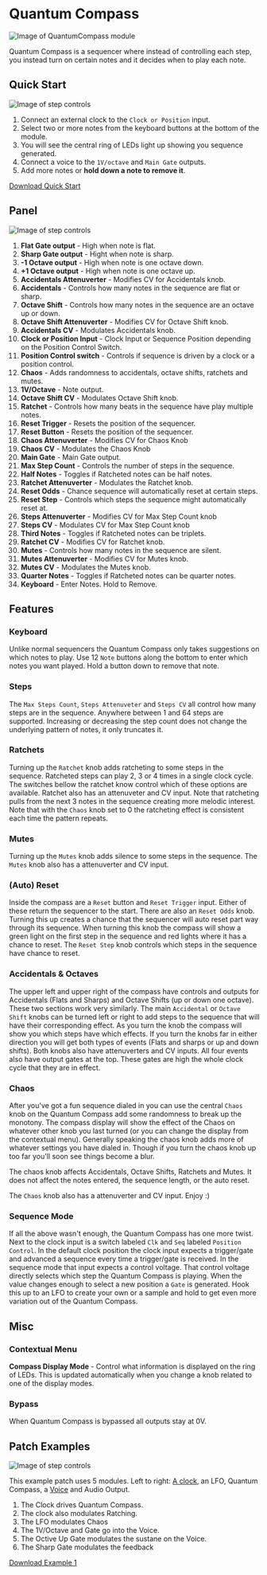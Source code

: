 # Quantum Compass
![Image of QuantumCompass module](../images/QuantumCompass.png)

Quantum Compass is a sequencer where instead of controlling each step, you instead turn on certain notes and it decides when to play each note.

## Quick Start

![Image of step controls](../images/QuantumCompass/quick_start_1.png)

1. Connect an external clock to the `Clock or Position` input.
2. Select two or more notes from the keyboard buttons at the bottom of the module.
3. You will see the central ring of LEDs light up showing you sequence generated. 
4. Connect a voice to the `1V/octave` and `Main Gate` outputs.
5. Add more notes or **hold down a note to remove it**.

[Download Quick Start](../examples/QuantumCompass/QuantumCompass_QuickStart.vcvs?raw=true)

## Panel

![Image of step controls](../images/QuantumCompass/labels.png)

1. **Flat Gate output** - High when note is flat.
2. **Sharp Gate output** - Hight when note is sharp.
3. **-1 Octave output** - High when note is one octave down.
4. **+1 Octave output** - High when note is one octave up.
5. **Accidentals Attenuverter** - Modifies CV for Accidentals knob.
6. **Accidentals** - Controls how many notes in the sequence are flat or sharp.
7. **Octave Shift** - Controls how many notes in the sequence are an octave up or down.
8. **Octave Shift Attenuverter** - Modifies CV for Octave Shift knob.
9. **Accidentals CV** - Modulates Accidentals knob.
10. **Clock or Position Input** - Clock Input or Sequence Position depending on the Position Control Switch.
11. **Position Control switch** - Controls if sequence is driven by a clock or a position control.
12. **Chaos** - Adds randomness to accidentals, octave shifts, ratchets and mutes.
13. **1V/Octave** - Note output.
14. **Octave Shift CV** - Modulates Octave Shift knob.
15. **Ratchet** - Controls how many beats in the sequence have play multiple notes.
16. **Reset Trigger** - Resets the position of the sequencer.
17. **Reset Button** - Resets the position of the sequencer.
18. **Chaos Attenuverter** - Modifies CV for Chaos Knob
19. **Chaos CV** - Modulates the Chaos Knob
20.  **Main Gate** - Main Gate output.
21. **Max Step Count** - Controls the number of steps in the sequence.
22. **Half Notes** - Toggles if Ratcheted notes can be half notes.
23. **Ratchet Attenuverter** - Modulates the Ratchet knob.
24. **Reset Odds** - Chance sequence will automatically reset at certain steps.
25. **Reset Step** - Controls which steps the sequence might automatically reset at.
26. **Steps Attenuverter** - Modifies CV for Max Step Count knob
27.  **Steps CV** - Modulates CV for Max Step Count knob
28. **Third Notes** - Toggles if Ratcheted notes can be triplets.
29. **Ratchet CV** - Modifies CV for Ratchet knob.
26. **Mutes** - Controls how many notes in the sequence are silent.
27. **Mutes Attenuverter** - Modifies CV for Mutes knob.
28. **Mutes CV** - Modulates the Mutes knob.
30. **Quarter Notes** - Toggles if Ratcheted notes can be quarter notes.
32. **Keyboard** - Enter Notes. Hold to Remove. 

## Features

### Keyboard 

Unlike normal sequencers the Quantum Compass only takes suggestions on which notes to play. Use 12 `Note` buttons along the bottom to enter which notes you want played. Hold a button down to remove that note.

### Steps 

The `Max Steps Count`, `Steps Attenuveter` and `Steps CV` all control how many steps are in the sequence. Anywhere between 1 and 64 steps are supported. Increasing or decreasing the step count does not change the underlying pattern of notes, it only truncates it.

### Ratchets

Turning up the `Ratchet` knob adds ratcheting to some steps in the sequence. Ratcheted steps can play 2, 3 or 4 times in a single clock cycle. The switches bellow the ratchet know control which of these options are available.  Ratchet also has an attenuveter and CV input. Note that ratcheting pulls from the next 3 notes in the sequence creating more melodic interest. Note that with the `Chaos` knob set to 0 the ratcheting effect is consistent each time the pattern repeats.

### Mutes

Turning up the `Mutes` knob adds silence to some steps in the sequence. The `Mutes` knob also has a attenuverter and CV input. 

### (Auto) Reset

Inside the compass are a `Reset` button and `Reset Trigger` input. Either of these return the sequencer to the start. There are also an `Reset Odds` knob. Turning this up creates a chance that the sequencer will auto reset part way through its sequence. When turning this knob the compass will show a green light on the first step in the sequence and red lights where it has a chance to reset. The `Reset Step` knob controls which steps in the sequence have chance to reset.

### Accidentals & Octaves

The upper left and upper right of the compass have controls and outputs for Accidentals (Flats and Sharps) and Octave Shifts (up or down one octave). These two sections work very similarly. The main `Accidental` or `Octave Shift` knobs can be turned left or right to add steps to the sequence that will have their corresponding effect. As you turn the knob the compass will show you which steps have which effects. If you turn the knobs far in either direction you will get both types of events (Flats and sharps or up and down shifts). Both knobs also have attenuverters and CV inputs. All four events also have output gates at the top. These gates are high the whole clock cycle that they are in effect.

### Chaos

After you've got a fun sequence dialed in you can use the central `Chaos` knob on the Quantum Compass add some randomness to break up the monotony. The compass display will show the effect of the Chaos on whatever other knob you last turned (or you can change the display from the contextual menu). Generally speaking the chaos knob adds more of whatever settings you have dialed in. Though if you turn the chaos knob up too far you'll soon see things become a blur. 

The chaos knob affects Accidentals, Octave Shifts, Ratchets and Mutes. It does not affect the notes entered, the sequence length, or the auto reset.

The `Chaos` knob also has a attenuverter and CV input. Enjoy :)

### Sequence Mode

If all the above wasn't enough, the Quantum Compass has one more twist. Next to the clock input is a switch labeled `Clk` and `Seq` labeled `Position Control`. In the default clock position the clock input expects a trigger/gate and advanced a sequence every time a trigger/gate is received. In the sequence mode that input expects a control voltage. That control voltage directly selects which step the Quantum Compass is playing. When the value changes enough to select a new position a `Gate` is generated. Hook this up to an LFO to create your own or a sample and hold to get even more variation out of the Quantum Compass.

## Misc

### Contextual Menu

**Compass Display Mode** - Control what information is displayed on the ring of LEDs. This is updated automatically when you change a knob related to one of the display modes.

### Bypass
When Quantum Compass is bypassed all outputs stay at 0V.

## Patch Examples

![Image of step controls](../images/QuantumCompass/example_1.png)

This example patch uses 5 modules. Left to right: [A clock](https://library.vcvrack.com/ImpromptuModular/Clocked-Clkd), an LFO, Quantum Compass, a [Voice](https://library.vcvrack.com/Bogaudio/Bogaudio-FMOp) and Audio Output.

1. The Clock drives Quantum Compass.
2. The clock also modulates Ratching.
3. The LFO modulates Chaos
4. The 1V/Octave and Gate go into the Voice.
5. The Octive Up Gate modulates the sustane on the Voice.
6. The Sharp Gate modulates the feedback

[Download Example 1](../examples/QuantumCompass/QuantumCompass_Example1.vcvs?raw=true)